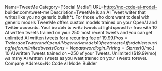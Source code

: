 Name=TweetMe
Category=['Social Media']
URL=https://no-code-ai-model-builder.com/tweet-me
Description=TweetMe is an AI Tweet writer that writes like you no generic bullsh*t. For those who dont want to deal with generic models TweetMe offers custom models trained on your OpenAI and Twitter accounts. Youll be able to write tweets at light speed for free with 10 AI written tweets trained on your 250 most recent tweets and you can get unlimited AI written tweets for a recurring fee of $19.99.
Pros=Trained on Twitter and OpenAI No generic models 10 free tweets Affordable recurring fee for unlimited tweets
Cons=No password login.
Pricing=Starter ($0/mo.) 10 AI written Tweets trained on ~250 of your Tweets. Unlimited ($19.99/mo) As many AI written Tweets as you want trained on your Tweets forever.
Company Address=No Code AI Model Builder
